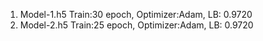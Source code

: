 1. Model-1.h5 Train:30 epoch, Optimizer:Adam, LB: 0.9720
2. Model-2.h5 Train:25 epoch, Optimizer:Adam, LB: 0.9720
